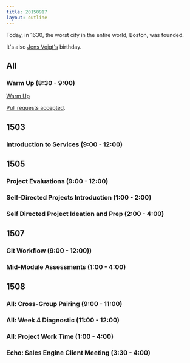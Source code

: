 ```yaml
---
title: 20150917
layout: outline
---
```


Today, in 1630, the worst city in the entire world, Boston, was founded.

It's also [Jens Voigt's](https://en.wikipedia.org/wiki/Jens_Voigt) birthday.

## All

### Warm Up (8:30 - 9:00)

[Warm Up](https://thewarmup.herokuapp.com)

[Pull requests accepted](https://github.com/mikedao/the-warm-up).


## 1503

### Introduction to Services (9:00 - 12:00)


## 1505

### Project Evaluations (9:00 - 12:00)

### Self-Directed Projects Introduction (1:00 - 2:00)

### Self Directed Project Ideation and Prep (2:00 - 4:00)


## 1507

### Git Workflow (9:00 - 12:00))

### Mid-Module Assessments (1:00 - 4:00)


## 1508

### All: Cross-Group Pairing (9:00 - 11:00)

### All: Week 4 Diagnostic (11:00 - 12:00)

### All: Project Work Time (1:00 - 4:00)

### Echo: Sales Engine Client Meeting (3:30 - 4:00)

